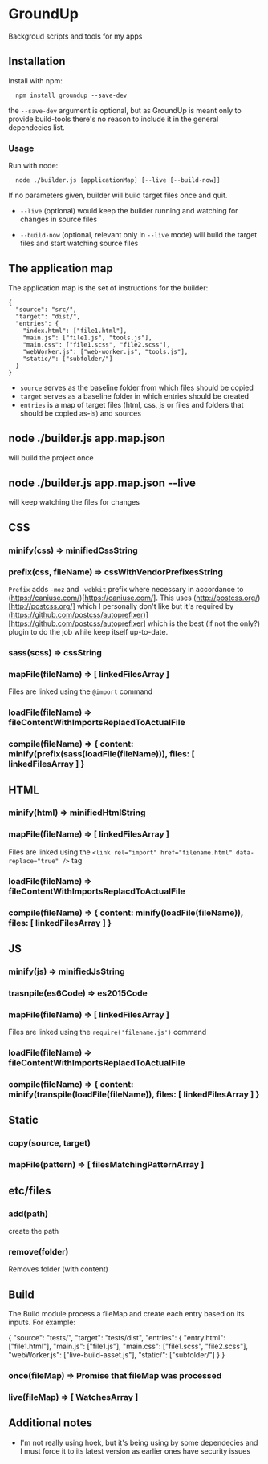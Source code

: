# GroundUp
Backgroud scripts and tools for my apps

## Installation
Install with npm:
```
  npm install groundup --save-dev
```
the `--save-dev` argument is optional, but as GroundUp is meant only to provide build-tools there's no reason to
include it in the general dependecies list.

### Usage
Run with node:
```
  node ./builder.js [applicationMap] [--live [--build-now]]
```
If no parameters given, builder will build target files once and quit.

- `--live` (optional) would keep the builder running and watching for changes in source files

- `--build-now` (optional, relevant only in `--live` mode) will build the target files and start watching source files

## The application map
The application map is the set of instructions for the builder:
```
{
  "source": "src/",
  "target": "dist/",
  "entries": {
    "index.html": ["file1.html"],
    "main.js": ["file1.js", "tools.js"],
    "main.css": ["file1.scss", "file2.scss"],
    "webWorker.js": ["web-worker.js", "tools.js"],
    "static/": ["subfolder/"]
  }
}
```
- `source` serves as the baseline folder from which files should be copied
- `target` serves as a baseline folder in which entries should be created
- `entries` is a map of target files (html, css, js or files and folders that should be copied as-is) and sources

## node ./builder.js app.map.json
will build the project once

## node ./builder.js app.map.json --live
will keep watching the files for changes
## CSS
### minify(css) => minifiedCssString
### prefix(css, fileName) => cssWithVendorPrefixesString
`Prefix` adds `-moz` and `-webkit` prefix where necessary in accordance to (https://caniuse.com/)[https://caniuse.com/].
This uses (http://postcss.org/)[http://postcss.org/] which I personally don't like but it's required by (https://github.com/postcss/autoprefixer)][https://github.com/postcss/autoprefixer]
which is the best (if not the only?) plugin to do the job while keep itself up-to-date.
### sass(scss) => cssString
### mapFile(fileName) => [ linkedFilesArray ]
Files are linked using the `@import` command

### loadFile(fileName) => fileContentWithImportsReplacdToActualFile
### compile(fileName) => { content: minify(prefix(sass(loadFile(fileName))), files: [ linkedFilesArray ] }

## HTML

### minify(html) => minifiedHtmlString
### mapFile(fileName) => [ linkedFilesArray ]
Files are linked using the `<link rel="import" href="filename.html" data-replace="true" />` tag

### loadFile(fileName) => fileContentWithImportsReplacdToActualFile

### compile(fileName) => { content: minify(loadFile(fileName)), files: [ linkedFilesArray ] }

## JS
### minify(js) => minifiedJsString
### trasnpile(es6Code) => es2015Code
### mapFile(fileName) => [ linkedFilesArray ]
Files are linked using the `require('filename.js')` command

### loadFile(fileName) => fileContentWithImportsReplacdToActualFile
### compile(fileName) => { content: minify(transpile(loadFile(fileName)), files: [ linkedFilesArray ] }

## Static
### copy(source, target)

### mapFile(pattern) => [ filesMatchingPatternArray ]

## etc/files

### add(path)
create the path

### remove(folder)
Removes folder (with content)

## Build
The Build module process a fileMap and create each entry based on its inputs.
For example:

{
  "source": "tests/",
  "target": "tests/dist",
  "entries": {
    "entry.html": ["file1.html"],
    "main.js": ["file1.js"],
    "main.css": ["file1.scss", "file2.scss"],
    "webWorker.js": ["live-build-asset.js"],
    "static/": ["subfolder/"]
  }
}



### once(fileMap) => Promise that fileMap was processed
### live(fileMap) => [ WatchesArray ]


## Additional notes
- I'm not really using hoek, but it's being using by some dependecies and I must
force it to its latest version as earlier ones have security issues